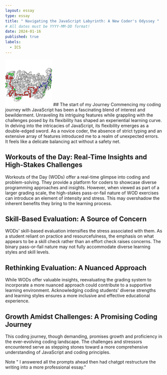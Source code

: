 ```yaml
---
layout: essay
type: essay
title: " Navigating the JavaScript Labyrinth: A New Coder's Odyssey "
# All dates must be YYYY-MM-DD format!
date: 2024-01-16
published: true
labels:
  - ICS
---
```


<img width="150px" class="rounded float-start pe-4" src="../img/codingmaze.jpg">
## The start of my Journey
Commencing my coding journey with JavaScript has been a fascinating blend of interest and bewilderment. Unraveling its intriguing features while grappling with the challenges posed by its flexibility has shaped an experiential learning curve. In delving into the intricacies of JavaScript, its flexibility emerges as a double-edged sword. As a novice coder, the absence of strict typing and an extensive array of features introduced me to a realm of unexpected errors. It feels like a delicate balancing act without a safety net.

## Workouts of the Day: Real-Time Insights and High-Stakes Challenges
Workouts of the Day (WODs) offer a real-time glimpse into coding and problem-solving. They provide a platform for coders to showcase diverse programming approaches and insights. However, when viewed as part of a larger grading scale, the high-stakes pass-or-fail nature of WOD exercises can introduce an element of intensity and stress. This may overshadow the inherent benefits they bring to the learning process.

## Skill-Based Evaluation: A Source of Concern
WODs' skill-based evaluation intensifies the stress associated with them. As a student reliant on practice and resourcefulness, the emphasis on what appears to be a skill check rather than an effort check raises concerns. The binary pass-or-fail nature may not fully accommodate diverse learning styles and skill levels.

## Rethinking Evaluation: A Nuanced Approach
While WODs offer valuable insights, reevaluating the grading system to incorporate a more nuanced approach could contribute to a supportive learning environment. Acknowledging coding students' diverse strengths and learning styles ensures a more inclusive and effective educational experience.

## Growth Amidst Challenges: A Promising Coding Journey
This coding journey, though demanding, promises growth and proficiency in the ever-evolving coding landscape. The challenges and stressors encountered serve as stepping stones toward a more comprehensive understanding of JavaScript and coding principles.

Note " I answered all the prompts ahead then had chatgpt restructure the writing into a more professional essay."
